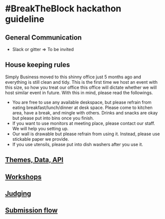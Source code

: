 # #BreakTheBlock hackathon guideline

## General Communication

- Slack or gitter => To be invited

## House keeping rules

Simply Business moved to this shinny office just 5 months ago and everything is still clean and tidy. This is the first time we host an event with this size, so how you treat our office this office will dictate whether we will host similar event in future. With this in mind, please read the followings.

- You are free to use any available deskspace, but please refrain from eating breakfast/lunch/dinner at desk space. Please come to kitchen area, have a break, and mingle with others. Drinks and snacks are okay but please put into bins once you finish.
- If you want to use monitors at meeting place, please contact our staff. We will help you setting up.
- Our wall is drawable but please refrain from using it. Instead, please use stickable paper we provide.
- If you use utensils, please put into dish washers after you use it.

## [Themes, Data, API](THEMES.md)

## [Workshops](workshops/README.md)

## [Judging](JUDGING.md)

## [Submission flow](SUBMISSION_FLOW.md)
